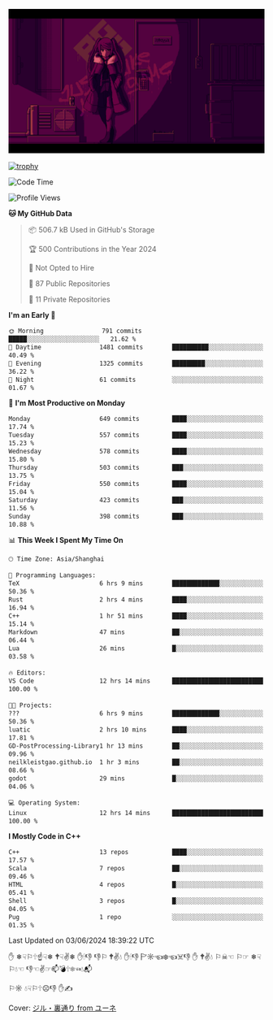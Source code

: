 ![](imgs/main.png)

[![trophy](https://github-profile-trophy.vercel.app/?username=NeilKleistGao&theme=dracula)](https://github.com/ryo-ma/github-profile-trophy)

<!--START_SECTION:waka-->
![Code Time](http://img.shields.io/badge/Code%20Time-1%2C021%20hrs%209%20mins-blue)

![Profile Views](http://img.shields.io/badge/Profile%20Views-0-blue)

**🐱 My GitHub Data** 

> 📦 506.7 kB Used in GitHub's Storage 
 > 
> 🏆 500 Contributions in the Year 2024
 > 
> 🚫 Not Opted to Hire
 > 
> 📜 87 Public Repositories 
 > 
> 🔑 11 Private Repositories 
 > 
**I'm an Early 🐤** 

```text
🌞 Morning                791 commits         █████░░░░░░░░░░░░░░░░░░░░   21.62 % 
🌆 Daytime                1481 commits        ██████████░░░░░░░░░░░░░░░   40.49 % 
🌃 Evening                1325 commits        █████████░░░░░░░░░░░░░░░░   36.22 % 
🌙 Night                  61 commits          ░░░░░░░░░░░░░░░░░░░░░░░░░   01.67 % 
```
📅 **I'm Most Productive on Monday** 

```text
Monday                   649 commits         ████░░░░░░░░░░░░░░░░░░░░░   17.74 % 
Tuesday                  557 commits         ████░░░░░░░░░░░░░░░░░░░░░   15.23 % 
Wednesday                578 commits         ████░░░░░░░░░░░░░░░░░░░░░   15.80 % 
Thursday                 503 commits         ███░░░░░░░░░░░░░░░░░░░░░░   13.75 % 
Friday                   550 commits         ████░░░░░░░░░░░░░░░░░░░░░   15.04 % 
Saturday                 423 commits         ███░░░░░░░░░░░░░░░░░░░░░░   11.56 % 
Sunday                   398 commits         ███░░░░░░░░░░░░░░░░░░░░░░   10.88 % 
```


📊 **This Week I Spent My Time On** 

```text
🕑︎ Time Zone: Asia/Shanghai

💬 Programming Languages: 
TeX                      6 hrs 9 mins        █████████████░░░░░░░░░░░░   50.36 % 
Rust                     2 hrs 4 mins        ████░░░░░░░░░░░░░░░░░░░░░   16.94 % 
C++                      1 hr 51 mins        ████░░░░░░░░░░░░░░░░░░░░░   15.14 % 
Markdown                 47 mins             ██░░░░░░░░░░░░░░░░░░░░░░░   06.44 % 
Lua                      26 mins             █░░░░░░░░░░░░░░░░░░░░░░░░   03.58 % 

🔥 Editors: 
VS Code                  12 hrs 14 mins      █████████████████████████   100.00 % 

🐱‍💻 Projects: 
???                      6 hrs 9 mins        █████████████░░░░░░░░░░░░   50.36 % 
luatic                   2 hrs 10 mins       ████░░░░░░░░░░░░░░░░░░░░░   17.81 % 
GD-PostProcessing-Library1 hr 13 mins        ██░░░░░░░░░░░░░░░░░░░░░░░   09.96 % 
neilkleistgao.github.io  1 hr 3 mins         ██░░░░░░░░░░░░░░░░░░░░░░░   08.66 % 
godot                    29 mins             █░░░░░░░░░░░░░░░░░░░░░░░░   04.06 % 

💻 Operating System: 
Linux                    12 hrs 14 mins      █████████████████████████   100.00 % 
```

**I Mostly Code in C++** 

```text
C++                      13 repos            ████░░░░░░░░░░░░░░░░░░░░░   17.57 % 
Scala                    7 repos             ██░░░░░░░░░░░░░░░░░░░░░░░   09.46 % 
HTML                     4 repos             █░░░░░░░░░░░░░░░░░░░░░░░░   05.41 % 
Shell                    3 repos             █░░░░░░░░░░░░░░░░░░░░░░░░   04.05 % 
Pug                      1 repo              ░░░░░░░░░░░░░░░░░░░░░░░░░   01.35 % 
```




 Last Updated on 03/06/2024 18:39:22 UTC
<!--END_SECTION:waka-->

✋ ❄☟⚐🕆☝☟❄ 🕈☟✌❄ ✋🕯👎 👎⚐ 🕈✌💧 ✋🕯👎 🏱☼☜❄☜☠👎 ✋ 🕈✌💧 ⚐☠☜ ⚐☞ ❄☟⚐💧☜ 👎☜✌☞📫💣🕆❄☜💧📬

⚐☼ 💧☟⚐🕆☹👎 ✋✍

Cover: [ジル・裏通り from ユーネ](https://www.pixiv.net/artworks/62127066)
